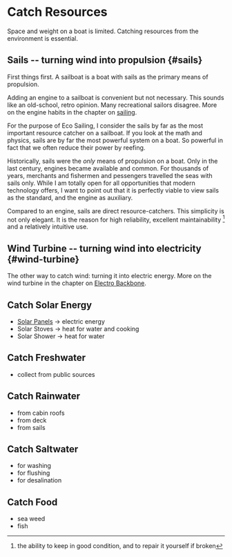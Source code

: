 # Catch Resources

Space and weight on a boat is limited. Catching resources from the environment is essential.


## Sails -- turning wind into propulsion {#sails}

First things first. A sailboat is a boat with sails as the primary means of propulsion.

Adding an engine to a sailboat is convenient but not necessary. This sounds like an old-school, retro opinion. Many recreational sailors disagree. More on the engine habits in the chapter on [sailing](#sailing).

For the purpose of Eco Sailing, I consider the sails by far as the most important resource catcher on a sailboat. If you look at the math and physics, sails are by far the most powerful system on a boat. So powerful in fact that we often reduce their power by reefing.

Historically, sails were the *only* means of propulsion on a boat. Only in the last century, engines became available and common. For thousands of years, merchants and fishermen and pessengers travelled the seas with sails only. While I am totally open for all opportunities that modern technology offers, I want to point out that it is perfectly viable to view sails as the standard, and the engine as auxiliary.

Compared to an engine, sails are direct resource-catchers. This simplicity is not only elegant. It is the reason for high reliability, excellent maintainability [^maintainability] and a relatively intuitive use.

[^maintainability]: the ability to keep in good condition, and to repair it yourself if broken


## Wind Turbine -- turning wind into electricity {#wind-turbine}

The other way to catch wind: turning it into electric energy. More on the wind turbine in the chapter on [Electro Backbone](#electro-backbone).

## Catch Solar Energy

+ [Solar Panels](#solar-panels) -> electric energy 
+ Solar Stoves -> heat for water and cooking
+ Solar Shower -> heat for water

## Catch Freshwater

+ collect from public sources

## Catch Rainwater

+ from cabin roofs
+ from deck
+ from sails

## Catch Saltwater

+ for washing
+ for flushing
+ for desalination

## Catch Food

+ sea weed
+ fish
